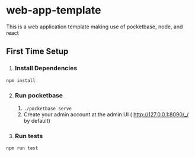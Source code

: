 # web-app-template
This is a web application template making use of pocketbase, node, and react

## First Time Setup

1. ### Install Dependencies
```npm install```

2. ### Run pocketbase
   1. ```./pocketbase serve```
   2. Create your admin account at the admin UI ( http://127.0.0.1:8090/_/ by default)

3. ### Run tests
```npm run test```